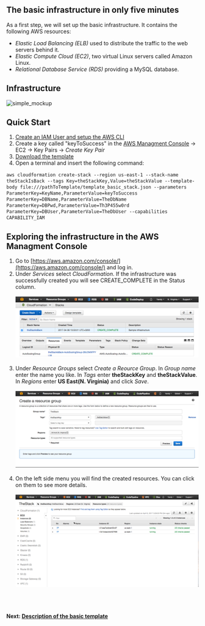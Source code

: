 ## The basic infrastructure in only five minutes
As a first step, we will set up the basic infrastructure. It contains the following AWS resources:

- *Elastic Load Balancing (ELB)* used to distribute the traffic to the web servers behind it.
- *Elastic Compute Cloud (EC2)*, two virtual Linux servers called Amazon Linux.
- *Relational Database Service (RDS)* providing a MySQL database.

## Infrastructure 
![simple_mockup](../../documentation/images/infrastructure_basic.png)

## Quick Start
1. [Create an IAM User and setup the AWS CLI](http://docs.aws.amazon.com/cli/latest/userguide/cli-chap-getting-set-up.html)
1. Create a key called "keyToSuccess" in the [AWS Managment Console](https://console.aws.amazon.com/console/home) -> EC2 -> Key Pairs -> *Create Key Pair*
1. [Download the template](../../templates/stack_basic/template_basic_stack.json)
1. Open a terminal and insert the following command: 
```
aws cloudformation create-stack --region us-east-1 --stack-name theStackIsBack --tags Key=theStackKey,Value=theStackValue --template-body file:///pathToTemplate/template_basic_stack.json --parameters ParameterKey=KeyName,ParameterValue=keyToSuccess ParameterKey=DBName,ParameterValue=TheDbName ParameterKey=DBPwd,ParameterValue=Th3P455w0rd ParameterKey=DBUser,ParameterValue=TheDbUser --capabilities CAPABILITY_IAM
```

## Exploring the infrastructure in the AWS Managment Console

1. Go to [https://aws.amazon.com/console/](https://aws.amazon.com/console/) and log in.
1. Under *Services* select *CloudFormation*. If the infrastructure was successfully created you will see CREATE_COMPLETE in the Status column.
<br/><br/>
![simple_mockup](../../documentation/images/createdStack.png)
<br/><br/>
1. Under *Resource Groups* select *Create a Reource Group*. In *Group name* enter the name you like. In *Tags* enter **theStackKey** and **theStackValue**. In *Regions* enter **US East(N. Virginia)** and click *Save*. 
<br/><br/>
![simple_mockup](../../documentation/images/createResourceGroup.png)
<br/><br/>
1. On the left side menu you will find the created resources. You can click on them to see more details.
<br/><br/>
![simple_mockup](../../documentation/images/stackResources.png)
<br/><br/><br/><br/>




**Next: [Description of the basic template](../../documentation/basic_stack/template_desc.md)**